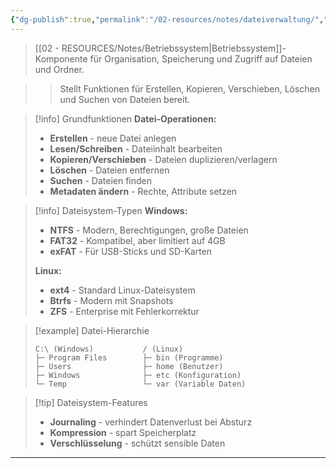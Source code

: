 ```yaml
---
{"dg-publish":true,"permalink":"/02-resources/notes/dateiverwaltung/","tags":["software/betriebssystem","informatik/dateisystem"],"noteIcon":"","updated":"2025-09-16T10:51:03.047+02:00"}
---
```



> [[02 - RESOURCES/Notes/Betriebssystem\|Betriebssystem]]-Komponente für Organisation, Speicherung und Zugriff auf Dateien und Ordner.

>> Stellt Funktionen für Erstellen, Kopieren, Verschieben, Löschen und Suchen von Dateien bereit.

>[!info] Grundfunktionen
>**Datei-Operationen:**
>- **Erstellen** - neue Datei anlegen
>- **Lesen/Schreiben** - Dateiinhalt bearbeiten
>- **Kopieren/Verschieben** - Dateien duplizieren/verlagern
>- **Löschen** - Dateien entfernen
>- **Suchen** - Dateien finden
>- **Metadaten ändern** - Rechte, Attribute setzen

>[!info] Dateisystem-Typen
>**Windows:**
>- **NTFS** - Modern, Berechtigungen, große Dateien
>- **FAT32** - Kompatibel, aber limitiert auf 4GB
>- **exFAT** - Für USB-Sticks und SD-Karten
>
>**Linux:**
>- **ext4** - Standard Linux-Dateisystem
>- **Btrfs** - Modern mit Snapshots
>- **ZFS** - Enterprise mit Fehlerkorrektur

>[!example] Datei-Hierarchie
>```
>C:\ (Windows)           / (Linux)
>├─ Program Files        ├─ bin (Programme)
>├─ Users                ├─ home (Benutzer)
>├─ Windows              ├─ etc (Konfiguration)
>└─ Temp                 └─ var (Variable Daten)
>```

>[!tip] Dateisystem-Features
>- **Journaling** - verhindert Datenverlust bei Absturz
>- **Kompression** - spart Speicherplatz
>- **Verschlüsselung** - schützt sensible Daten

---